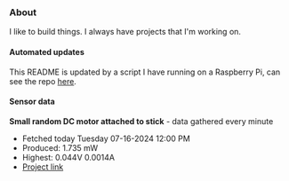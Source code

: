 ### About
I like to build things. I always have projects that I'm working on.

#### Automated updates
This README is updated by a script I have running on a Raspberry Pi, can see the repo [here](https://github.com/jdc-cunningham/raspi-git-repo-updater).

#### Sensor data


**Small random DC motor attached to stick** - data gathered every minute
- Fetched today Tuesday 07-16-2024 12:00 PM
- Produced: 1.735 mW
- Highest: 0.044V 0.0014A
- [Project link](https://github.com/jdc-cunningham/turbine-raspi)